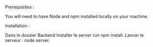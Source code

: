 Prerequisites :

You will need to have Node and npm installed locally on your machine.

Installation :

Dans le dossier Backend
Installer le server run npm install.
Lancer le serveur : node server.
